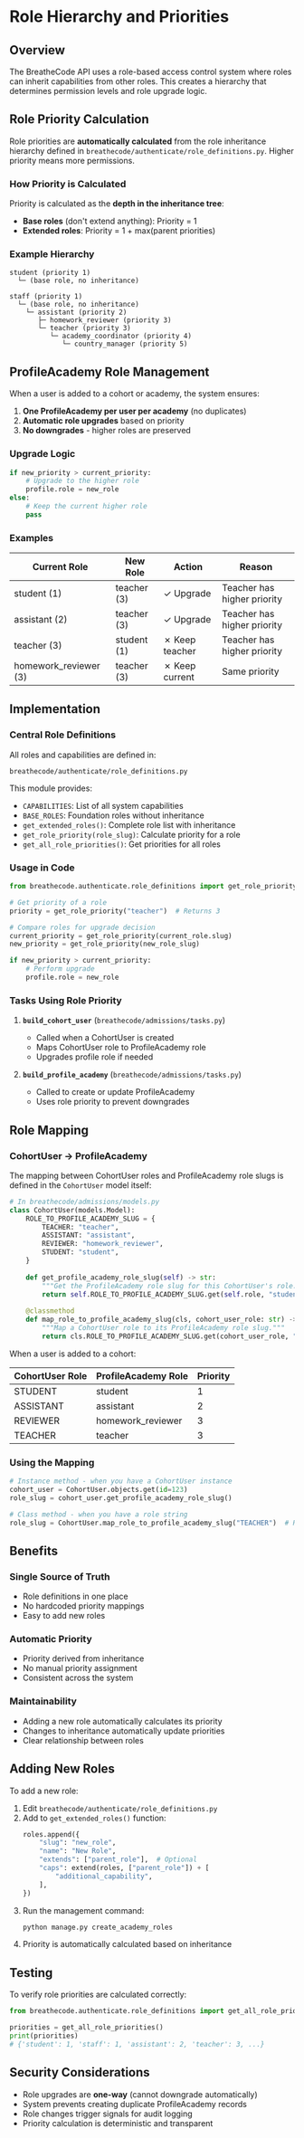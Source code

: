 # Role Hierarchy and Priorities

## Overview

The BreatheCode API uses a role-based access control system where roles can inherit capabilities from other roles. This creates a hierarchy that determines permission levels and role upgrade logic.

## Role Priority Calculation

Role priorities are **automatically calculated** from the role inheritance hierarchy defined in `breathecode/authenticate/role_definitions.py`. Higher priority means more permissions.

### How Priority is Calculated

Priority is calculated as the **depth in the inheritance tree**:

- **Base roles** (don't extend anything): Priority = 1
- **Extended roles**: Priority = 1 + max(parent priorities)

### Example Hierarchy

```
student (priority 1)
  └─ (base role, no inheritance)

staff (priority 1)
  └─ (base role, no inheritance)
    └─ assistant (priority 2)
       ├─ homework_reviewer (priority 3)
       └─ teacher (priority 3)
          └─ academy_coordinator (priority 4)
             └─ country_manager (priority 5)
```

## ProfileAcademy Role Management

When a user is added to a cohort or academy, the system ensures:

1. **One ProfileAcademy per user per academy** (no duplicates)
2. **Automatic role upgrades** based on priority
3. **No downgrades** - higher roles are preserved

### Upgrade Logic

```python
if new_priority > current_priority:
    # Upgrade to the higher role
    profile.role = new_role
else:
    # Keep the current higher role
    pass
```

### Examples

| Current Role | New Role | Action | Reason |
|--------------|----------|--------|--------|
| student (1) | teacher (3) | ✓ Upgrade | Teacher has higher priority |
| assistant (2) | teacher (3) | ✓ Upgrade | Teacher has higher priority |
| teacher (3) | student (1) | ✗ Keep teacher | Teacher has higher priority |
| homework_reviewer (3) | teacher (3) | ✗ Keep current | Same priority |

## Implementation

### Central Role Definitions

All roles and capabilities are defined in:
```
breathecode/authenticate/role_definitions.py
```

This module provides:
- `CAPABILITIES`: List of all system capabilities
- `BASE_ROLES`: Foundation roles without inheritance
- `get_extended_roles()`: Complete role list with inheritance
- `get_role_priority(role_slug)`: Calculate priority for a role
- `get_all_role_priorities()`: Get priorities for all roles

### Usage in Code

```python
from breathecode.authenticate.role_definitions import get_role_priority

# Get priority of a role
priority = get_role_priority("teacher")  # Returns 3

# Compare roles for upgrade decision
current_priority = get_role_priority(current_role.slug)
new_priority = get_role_priority(new_role_slug)

if new_priority > current_priority:
    # Perform upgrade
    profile.role = new_role
```

### Tasks Using Role Priority

1. **`build_cohort_user`** (`breathecode/admissions/tasks.py`)
   - Called when a CohortUser is created
   - Maps CohortUser role to ProfileAcademy role
   - Upgrades profile role if needed

2. **`build_profile_academy`** (`breathecode/admissions/tasks.py`)
   - Called to create or update ProfileAcademy
   - Uses role priority to prevent downgrades

## Role Mapping

### CohortUser → ProfileAcademy

The mapping between CohortUser roles and ProfileAcademy role slugs is defined in the `CohortUser` model itself:

```python
# In breathecode/admissions/models.py
class CohortUser(models.Model):
    ROLE_TO_PROFILE_ACADEMY_SLUG = {
        TEACHER: "teacher",
        ASSISTANT: "assistant",
        REVIEWER: "homework_reviewer",
        STUDENT: "student",
    }
    
    def get_profile_academy_role_slug(self) -> str:
        """Get the ProfileAcademy role slug for this CohortUser's role."""
        return self.ROLE_TO_PROFILE_ACADEMY_SLUG.get(self.role, "student")
    
    @classmethod
    def map_role_to_profile_academy_slug(cls, cohort_user_role: str) -> str:
        """Map a CohortUser role to its ProfileAcademy role slug."""
        return cls.ROLE_TO_PROFILE_ACADEMY_SLUG.get(cohort_user_role, "student")
```

When a user is added to a cohort:

| CohortUser Role | ProfileAcademy Role | Priority |
|----------------|-------------------|----------|
| STUDENT | student | 1 |
| ASSISTANT | assistant | 2 |
| REVIEWER | homework_reviewer | 3 |
| TEACHER | teacher | 3 |

### Using the Mapping

```python
# Instance method - when you have a CohortUser instance
cohort_user = CohortUser.objects.get(id=123)
role_slug = cohort_user.get_profile_academy_role_slug()

# Class method - when you have a role string
role_slug = CohortUser.map_role_to_profile_academy_slug("TEACHER")  # Returns "teacher"
```

## Benefits

### Single Source of Truth
- Role definitions in one place
- No hardcoded priority mappings
- Easy to add new roles

### Automatic Priority
- Priority derived from inheritance
- No manual priority assignment
- Consistent across the system

### Maintainability
- Adding a new role automatically calculates its priority
- Changes to inheritance automatically update priorities
- Clear relationship between roles

## Adding New Roles

To add a new role:

1. Edit `breathecode/authenticate/role_definitions.py`
2. Add to `get_extended_roles()` function:
   ```python
   roles.append({
       "slug": "new_role",
       "name": "New Role",
       "extends": ["parent_role"],  # Optional
       "caps": extend(roles, ["parent_role"]) + [
           "additional_capability",
       ],
   })
   ```
3. Run the management command:
   ```bash
   python manage.py create_academy_roles
   ```
4. Priority is automatically calculated based on inheritance

## Testing

To verify role priorities are calculated correctly:

```python
from breathecode.authenticate.role_definitions import get_all_role_priorities

priorities = get_all_role_priorities()
print(priorities)
# {'student': 1, 'staff': 1, 'assistant': 2, 'teacher': 3, ...}
```

## Security Considerations

- Role upgrades are **one-way** (cannot downgrade automatically)
- System prevents creating duplicate ProfileAcademy records
- Role changes trigger signals for audit logging
- Priority calculation is deterministic and transparent

